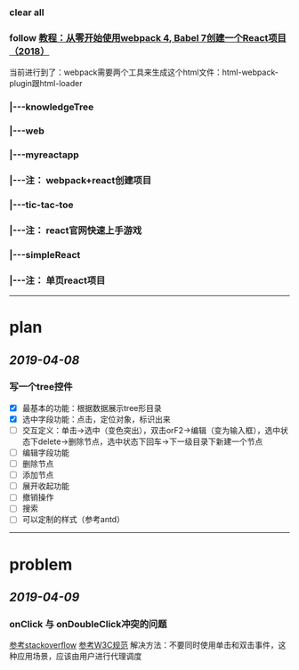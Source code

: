 ### clear all
### follow [教程：从零开始使用webpack 4, Babel 7创建一个React项目（2018）](https://zhuanlan.zhihu.com/p/47704649)
当前进行到了：webpack需要两个工具来生成这个html文件：html-webpack-plugin跟html-loader

### |---knowledgeTree
### |---web
###     |---myreactapp
###         |---注： webpack+react创建项目
###     |---tic-tac-toe
###         |---注： react官网快速上手游戏
###     |---simpleReact 
###         |---注： 单页react项目

-------------

# plan
## *2019-04-08*
### 写一个tree控件
- [x] 最基本的功能：根据数据展示tree形目录
- [X] 选中字段功能：点击，定位对象，标识出来
- [ ] 交互定义：单击->选中（变色突出），双击orF2->编辑（变为输入框），选中状态下delete->删除节点，选中状态下回车->下一级目录下新建一个节点
- [ ] 编辑字段功能
- [ ] 删除节点
- [ ] 添加节点
- [ ] 展开收起功能
- [ ] 撤销操作
- [ ] 搜索
- [ ] 可以定制的样式（参考antd）

--------------

# problem
## *2019-04-09*
### onClick 与 onDoubleClick冲突的问题
[参考stackoverflow](https://stackoverflow.com/questions/25777826/onclick-works-but-ondoubleclick-is-ignored-on-react-component)
[参考W3C规范](https://www.w3.org/TR/DOM-Level-3-Events/#event-type-dblclick)
解决方法：不要同时使用单击和双击事件，这种应用场景，应该由用户进行代理调度